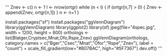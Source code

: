 '''
Znev <- c()
n <- 1
l <- nrow(ortgr)
while (n < l) {
  if (ortgr[n,7] > 0) {
    Znev <- append(Znev, ortgr[n,1])
  }
  n <- n+1
}

install.packages("sf")
install.packages("ggVennDiagram")
library(ggVennDiagram)
library(ggplot2)
library(sf)
jpeg(file="4spec.jpg", width = 1200, height = 800)
orthologs <- list(Blatger,Cryptsec,Mnat,Ofo,Rspe,Znev)
ggVennDiagram(orthologs,
              category.names = c("Bger","Csec","Mnat","Ofor","Rspe","Znev"),
              label = "count") +
  scale_fill_gradient(low="#B07BAC", high="#5F7367")
dev.off()
'''
